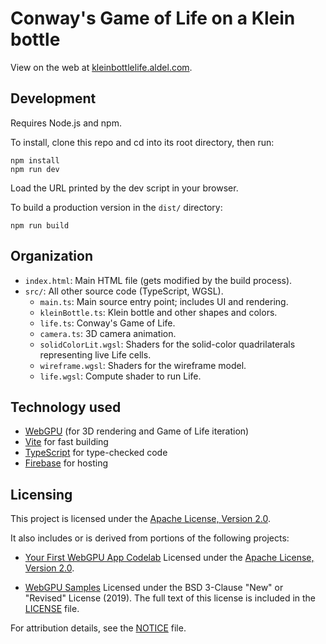 # Conway's Game of Life on a Klein bottle

View on the web at [kleinbottlelife.aldel.com](https://kleinbottlelife.aldel.com).

## Development

Requires Node.js and npm.

To install, clone this repo and cd into its root directory, then run:
```
npm install
npm run dev
```

Load the URL printed by the dev script in your browser.

To build a production version in the `dist/` directory:
```
npm run build
```

## Organization

* `index.html`: Main HTML file (gets modified by the build process).
* `src/`: All other source code (TypeScript, WGSL).
    * `main.ts`: Main source entry point; includes UI and rendering.
    * `kleinBottle.ts`: Klein bottle and other shapes and colors.
    * `life.ts`: Conway's Game of Life.
    * `camera.ts`: 3D camera animation.
    * `solidColorLit.wgsl`: Shaders for the solid-color quadrilaterals representing live Life cells.
    * `wireframe.wgsl`: Shaders for the wireframe model.
    * `life.wgsl`: Compute shader to run Life.

## Technology used

* <a href="https://developer.mozilla.org/en-US/docs/Web/API/WebGPU_API">WebGPU</a> (for 3D rendering and Game of Life iteration)
* <a href="https://vite.dev/">Vite</a> for fast building
* <a href="https://typescriptlang.org/">TypeScript</a> for type-checked code
* <a href="https://firebase.google.com/">Firebase</a> for hosting

## Licensing

This project is licensed under the [Apache License, Version 2.0](LICENSE).

It also includes or is derived from portions of the following projects:

- [Your First WebGPU App Codelab](https://github.com/GoogleChromeLabs/your-first-webgpu-app-codelab)
  Licensed under the [Apache License, Version 2.0](http://www.apache.org/licenses/LICENSE-2.0).

- [WebGPU Samples](https://github.com/webgpu/webgpu-samples)
  Licensed under the BSD 3-Clause "New" or "Revised" License (2019).
  The full text of this license is included in the [LICENSE](LICENSE) file.

For attribution details, see the [NOTICE](NOTICE) file.
